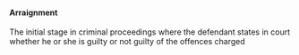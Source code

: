 ####  Arraignment

The initial stage in criminal proceedings where the defendant states in court
whether he or she is guilty or not guilty of the offences charged
